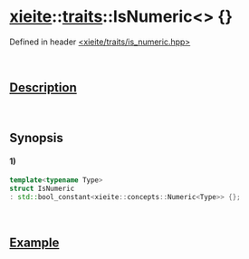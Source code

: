 # [xieite](../../xieite.md)\:\:[traits](../../traits.md)\:\:IsNumeric\<\> \{\}
Defined in header [<xieite/traits/is_numeric.hpp>](../../../include/xieite/traits/is_numeric.hpp)

&nbsp;

## [Description](../concepts/numeric.md#Description)

&nbsp;

## Synopsis
#### 1)
```cpp
template<typename Type>
struct IsNumeric
: std::bool_constant<xieite::concepts::Numeric<Type>> {};
```

&nbsp;

## [Example](../concepts/numeric.md#Example)
